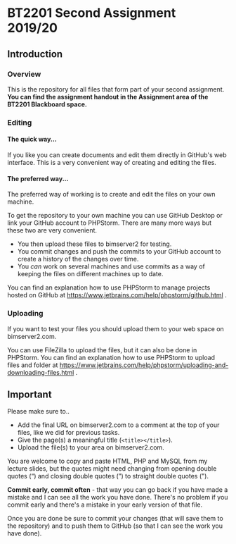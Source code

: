 ﻿# BT2201 Second Assignment 2019/20

## Introduction

### Overview

This is the repository for all files that form part of your second assignment.  **You can find the assignment handout in the Assignment area of the BT2201 Blackboard space.** 


### Editing

#### The quick way...

If you like you can create documents and edit them directly in GitHub's web interface. This is a very convenient way of creating and editing the files. 


#### The preferred way...

The preferred way of working is to create and edit the files on your own machine. 

To get the repository to your own machine you can use GitHub Desktop or link your GitHub account to PHPStorm. There are many more ways but these two are very convenient. 
* You then upload these files to bimserver2 for testing.
* You commit changes and push the commits to your GitHub account to create a history of the changes over time.
* You _can_ work on several machines and use commits as a way of keeping the files on different machines up to date. 

You can find an explanation how to use PHPStorm to manage projects hosted on GitHub at https://www.jetbrains.com/help/phpstorm/github.html . 

### Uploading 

If you want to test your files you should upload them to your web space on bimserver2.com. 

You can use FileZilla to upload the files, but it can also be done in PHPStorm. You can find an explanation how to use PHPStorm to upload files and folder at https://www.jetbrains.com/help/phpstorm/uploading-and-downloading-files.html .


## Important

Please make sure to..

* Add the final URL on bimserver2.com to a comment at the top of your files, like we did for previous tasks. 
* Give the page(s) a meaningful title (`<title></title>`).
* Upload the file(s) to your area on bimserver2.com.

You are welcome to copy and paste HTML, PHP and MySQL from my lecture slides, but the quotes might need changing from opening double quotes (“) and closing double quotes (”) to straight double quotes ("). 
 
**Commit early, commit often** - that way you can go back if you have made a mistake and I can see all the work you have done. There's no problem if you commit early and there's a mistake in your early version of that file.  

Once you are done be sure to commit your changes (that will save them to the repository) and to push them to GitHub (so that I can see the work you have done).
